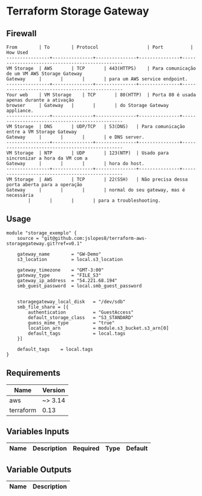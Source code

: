 # Terraform Storage Gateway

## Firewall

```hcl
From 		| To 		| Protocol 					| Port 			| How Used
----------------+---------------+---------------+---------------+------------------------------------------------
VM Storage 	| AWS 		| TCP 		| 443(HTTPS)	| Para comunicação de um VM AWS Storage Gateway 
Gateway		|		| 		|		| para um AWS service endpoint.
----------------+---------------+---------------+---------------+------------------------------------------------
Your web	| VM Storage 	| TCP 		| 80(HTTP)	| Porta 80 é usada apenas durante a ativação 
browser		| Gateway 	|		|		| do Storage Gateway appliance.
----------------+---------------+---------------+---------------+------------------------------------------------
VM Storage 	| DNS 		| UDP/TCP 	| 53(DNS)	| Para comunicação entre a VM Storage Gateway
Gateway		|		| 		|		| e DNS server.
----------------+---------------+---------------+---------------+------------------------------------------------
VM Storage 	| NTP 		| UDP		| 123(NTP)	| Usado para sincronizar a hora da VM com a
Gateway		|		|  		|		| hora do host.
----------------+---------------+---------------+---------------+------------------------------------------------
VM Storage 	| AWS 		| TCP		| 22(SSH)	| Não precisa dessa porta aberta para a operação
Gateway		|		|  		|		| normal do seu gateway, mas é necessária 
		|		|		|		| para a troubleshooting.
```

## Usage
```hcl
module "storage_exemplo" {
    source = "git@github.com:jslopes8/terraform-aws-storagegateway.git?ref=v0.1"

    gateway_name        = "GW-Demo"
    s3_location         = local.s3_location

    gateway_timezone    = "GMT-3:00"
    gateway_type        = "FILE_S3"
    gateway_ip_address  = "54.221.68.194"
    smb_guest_password  = local.smb_guest_password


    storagegateway_local_disk   = "/dev/sdb"
    smb_file_share = [{
        authentication          = "GuestAccess"
        default_storage_class   = "S3_STANDARD"
        guess_mime_type         = "true"
        location_arn            = module.s3_bucket.s3_arn[0]
        default_tags            = local.tags 
    }]

    default_tags    = local.tags
}
```

## Requirements

| Name | Version |
| ---- | ------- |
| aws | ~> 3.14 |
| terraform | 0.13 |

<!-- BEGINNING OF PRE-COMMIT-TERRAFORM DOCS HOOK -->
## Variables Inputs
| Name | Description | Required | Type | Default |
| ---- | ----------- | -------- | ---- | ------- |

## Variable Outputs
<!-- END OF PRE-COMMIT-TERRAFORM DOCS HOOK -->
| Name | Description |
| ---- | ----------- 
